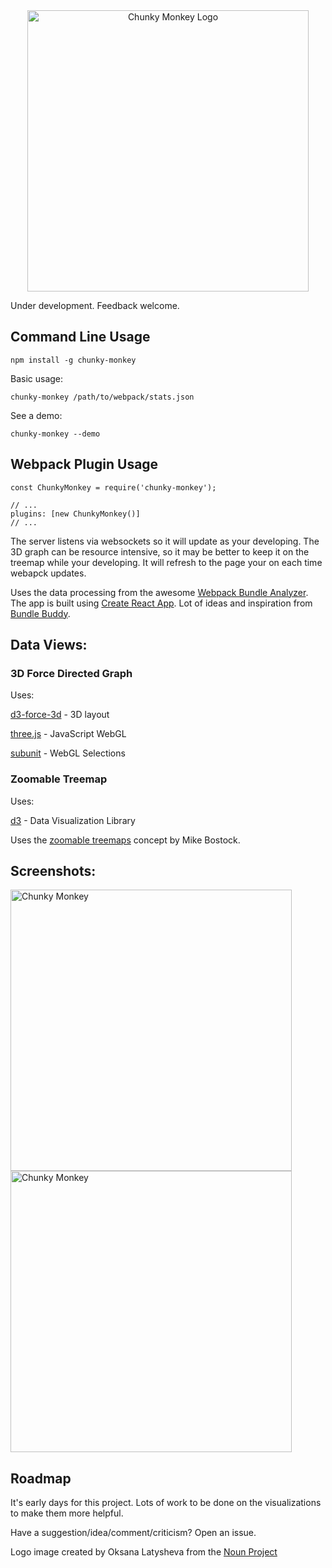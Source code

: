 <div align="center">
  <a href="https://github.com/sghall/chunky-monkey">
  	<img src="https://user-images.githubusercontent.com/4615775/28554415-32c8fa48-70ae-11e7-8917-f19659b27be4.png" alt="Chunky Monkey Logo" style="width:450px;"/>
  </a>
</div>

Under development.  Feedback welcome.

## Command Line Usage

```
npm install -g chunky-monkey
```

Basic usage:
```
chunky-monkey /path/to/webpack/stats.json
```

See a demo:
```
chunky-monkey --demo
```

## Webpack Plugin Usage

```
const ChunkyMonkey = require('chunky-monkey');

// ...
plugins: [new ChunkyMonkey()]
// ...
```

The server listens via websockets so it will update as your developing.
The 3D graph can be resource intensive, so it may be better to keep it on the treemap while your developing.
It will refresh to the page your on each time webapck updates.

Uses the data processing from the awesome [Webpack Bundle Analyzer](https://github.com/th0r/webpack-bundle-analyzer).
The app is built using [Create React App](https://github.com/facebookincubator/create-react-app).
Lot of ideas and inspiration from [Bundle Buddy](https://github.com/samccone/bundle-buddy).

## Data Views:

### 3D Force Directed Graph

Uses:

[d3-force-3d](https://github.com/vasturiano/d3-force-3d) - 3D layout

[three.js](https://github.com/mrdoob/three.js/) - JavaScript WebGL

[subunit](https://github.com/sghall/subunit) - WebGL Selections

### Zoomable Treemap

Uses:

[d3](https://github.com/vasturiano/d3-force-3d) - Data Visualization Library

Uses the [zoomable treemaps](https://bost.ocks.org/mike/treemap/) concept by Mike Bostock.

## Screenshots:

<a href="https://github.com/sghall/chunky-monkey">
	<img src="https://user-images.githubusercontent.com/4615775/28555665-2659bcfe-70b6-11e7-8844-d8f3e4a9381a.png" alt="Chunky Monkey" style="width:450px;"/>
</a>

<a href="https://github.com/sghall/chunky-monkey">
	<img src="https://user-images.githubusercontent.com/4615775/28555672-3187cbe8-70b6-11e7-97b4-2dd688aa8b72.png" alt="Chunky Monkey" style="width:450px;"/>
</a>


## Roadmap

It's early days for this project.  Lots of work to be done on the visualizations to make them more helpful.

Have a suggestion/idea/comment/criticism?  Open an issue.


Logo image created by Oksana Latysheva from the [Noun Project](https://thenounproject.com/)
